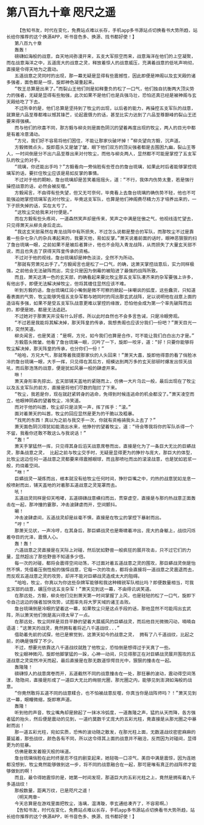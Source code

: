 # 第八百九十章 咫尺之遥
        【告知书友，时代在变化，免费站点难以长存，手机app多书源站点切换看书大势所趋，站长给你推荐的这个换源APP，听书音色多、换源、找书都好使！】
       第八百九十章
       轰轰！
       磅礴如海般的战意，自天地间弥漫开来，五支大军掠空而来，战意海洋在他们的上空凝聚，而在战意海洋之中，五道庞大的战意之灵，释放着惊人的战意威压，充满着战意的低吼声响彻，直接是令得天地为之震动。
       五道战意之灵同时的出现，那一幕无疑是显得有些震撼性，因此即便是神阁以及玄天殿的诸多强者，面色都是一惊，旋即神色凝重起来。
       “牧王总算是出来了。”而裂山王他们则是如释重负的松了一口气，他们独自抗衡两大顶尖势力的强者，无疑是显得有些勉强，此次如果不是他们也是兵强马壮，恐怕还真已经是被神阁与玄天殿给吃了下去。
       不过所幸的是，他们总算是坚持到了牧尘的出现，以后者的能力，再操控五支军队的战意，就算是六品至尊都难以憾其锋芒，论起震慑力的话，甚至比实力达到了六品至尊巅峰的裂山王还要来得强横。
       而与他们的欣喜不同，那方毅与柳炎则是面色阴沉的望着再度出现的牧尘，两人的目光中都是有着冷意涌动。
       “方兄，我们好不容易将他们困住，不能让那家伙破坏掉！”柳炎望向方毅，沉声道。
       方毅微微点头，旋即眉头又是皱了皱，眼下他们双方的顶尖强者都是去围困九幽，裂山王等人，一时间倒是分不出六品至尊出来对付牧尘，而他与柳炎两人，显然都不可能是掌控了五支军队的牧尘的对手。
       “琉璃，你还能出手吗？”方毅看向一旁俏脸有些苍白的詹台琉璃，如果此时后者能够掌控琉璃军的话，要拦住牧尘应该是易如反掌的事情。
       不过对于他的期盼，詹台琉璃却是苦笑着摇摇头，道：“不行，我体内伤势太重，若是强行操控战意的话，必然会被反噬。”
       方毅闻言，不由得有些失望，但又无可奈何，毕竟看上去詹台琉璃的确伤势不轻，他也不可能强迫她掌控琉璃军去对付牧尘，毕竟这支军队，也算是他们神阁费尽精力方才培养出来的，一下子损失掉的话，实在太亏了。
       “这牧尘交给我来对付便是。”
       而在方毅有些头疼间，一道森然笑声却是传来，笑声之中满是狂傲之气，他视线连忙望去，只见得萧天从柳炎身后走出。
       “我这玄天部虽然在青龙战阵中有所损失，不过怎么说都是整合的军队，而那牧尘不过是靠着一些杂七杂八的杂兵凑起来的，我要灭他，易如反掌。”萧天说着前面的话时，眼神恶狠狠的扫了詹台琉璃一眼，之前如果不是被后者算计，他也不会陷入青龙战阵，从而损失了大量玄天部不说，而且也失去了获得天阵皇传承的资格。
       不过对于他的视线，詹台琉璃却是神色淡淡，全然不为所动。
       “那就有劳萧兄出手了。”方毅闻言也是松了一口气，的确，这萧天掌控战意后，实力同样极强，之前他会无法破阵而出，完全只是因为倒霉的被陷进了最强的战阵所致。
       而且，萧天这清一色的玄天部，的确看起来要比牧尘那五支军队凑齐来的杂军要强上许多，有他出手，即便无法解决掉牧尘，但将其缠住显然应该不难。
       听到方毅的话，詹台琉璃红润小嘴倒是微不可察的掀起一抹嘲讽的弧度，这些蠢货，只知道看表面的气势，牧尘能够凭借五支杂军都与她同时的闯出那玄武战阵，足以说明他在战意上面的造诣有多强，如果不是受五支军队战意更难以掌控的缘故，恐怕他会成为第一个率先破阵而出的，即便是她，都是无法追赶。
       不过她对于那萧天并没有什么好感，所以此时自然也不会多言告诫，只是冷眼旁观。
       “不过若是我能将其解决掉，那天阵皇的传承，我想贵阁也应该分我们一份吧？”萧天目光一转，突然笑道。
       柳炎闻言，也是笑道：“是啊，方兄，如今我们也算是合作，可不能让我们白白出力才是。”
       方毅眉头微皱，他看了詹台琉璃一眼，沉吟了一下，旋即一咬牙，道：“好！只要你能够将牧尘解决掉，那天阵皇的传承，也分你们一份！”
       “哈哈，方兄大气，那就等着我提那家伙的人头回来！”萧天大喜，旋即他得意的看了俏脸冰冷的詹台琉璃一眼，大手一挥，只见得在其后方，规模达到两万多的玄天部顿时爆发出惊天战吼，而后那浩荡的战意，便是犹如风暴一般的肆虐开来。
       咻！
       萧天身形率先掠出，玄天部铺天盖地的紧随而上，仿佛一大片乌云一般，最后出现在了牧尘以及五支军队的前方，直接是将他们尽数的阻拦了下来。
       “牧尘，我若是你，现在就赶紧转身的逃命，免得到时候连逃命的机会都没了。”萧天凌空而立，他眼神阴森的望着牧尘，冷笑道。
       而对于他的叫嚣，牧尘却只是淡笑一声，挥了挥手：“滚。”
       面对着萧天的叫嚣，牧尘的回应显然是更为的干脆以及粗暴。
       “找死的东西！真以为之前与我交手一次，你就有资格骑我头上去了？”
       萧天面色阴沉得犹如能滴出水来，他狰狞的望着牧尘，道：“待会等我将你的军队杀得一个不留，我看你还敢不敢这么与我说话！”
       “轰！”
       萧天手掌猛然一挥，只见得其身后滔天战意席卷而出，直接是化为了一条巨大无比的巨蟒战灵，那条战意之灵， 比起之前与牧尘交手时，无疑是显得更为的狰狞与庞大，那巨大的体型，比牧尘这边任何一道战意之灵都要来得震撼眼球，而且那喷吐而出的滚滚战意，也是犹如岩浆一般，灼烧着空间。
       “咻！”
       巨蟒战灵一凝炼而出，根本就没有给牧尘任何时间，狰狞巨嘴之中，灼热的战意犹如龙息一般喷射而出，铺天盖地的对着那五道战意之灵笼罩而去。
       吼！
       五道战灵同样是仰天咆哮，五道磅礴战意横扫而出，贯穿虚空，直接是与那灼热战意正面轰击在一起，那冲撞的霎那，冲击波肆虐而开，空间颤抖。
       唰！
       冲击波肆虐间，五道战灵却是丝毫不惧，直接是在牧尘的掌控下暴射而出。
       “哼！”
       那萧天见状，一声冷哼，在其身后，那巨蟒战灵也是嘶啸着冲出，庞大的身躯上，战纹闪烁着夺目的光泽，震慑人心。
       轰！轰！
       六道战意之灵直接是在天际上对碰，然后犹如野兽一般疯狂的展开攻击，只不过它们的力量，显然超出了那些野兽不知道多少倍。
       每一次的对碰，都将会震得空间动荡，不过面对着五道战意之灵的围攻，那巨蟒战灵倒是怡然不惧，凭借着压倒性般的强悍战意，它每一次的攻击，都将会直接将一道战意之灵震退而去，而反观五道战意之灵的攻势，却并不能对巨蟒战灵造成太大的阻碍。
       “哈哈，牧尘，你真以为你这些杂牌军能够和我这种精锐军队相比吗？即便数量相当，可我玄天部的战意，碾压你这五支杂军！”萧天见到这一幕，不由得讥讽笑道。
       在那远处，方毅，柳炎他们见到萧天第一时间掌握了上风，也是轻轻的松了一口气，旋即下令自己这边的强者加快攻势，试图率先将大罗天域的诸王击败。
       詹台琉璃倒是冷眼的望着这一幕，如果牧尘只是这点手段的话，那他显然不可能闯出玄武阵，所以萧天他们倒是高兴得太早了一点。
       在那远处，牧尘同样是双目平静的望着大展威风的巨蟒战灵，而后他目光微微闪动，喃喃自语道：“这萧天的战灵，竟然拥有着将近八千道战纹...”
       借助着先前的试探，他已是察觉到，这萧天如今的战意之灵， 拥有了八千道战纹，比起之前，的确是强悍了不少。
       不过，想要光依靠这八千道战纹就胜了他牧尘，恐怕倒是想得过于天真了一些。
       牧尘眼神微闪，旋即他脚掌猛的一跺，心神一动间，只见得那正在对巨蟒战灵展开围攻的五道战意之灵突然冲天而起，最后直接是在那无数道惊愕目光中，狠狠的撞击在一起。
       轰隆隆！
       磅礴惊人的战意席卷而开，五道截然不同的战意撞击在一处，那狂暴的波动，震动得空间荡漾，隐隐间，直接是形成了一道巨大无比的绚丽光圈，那光圈之内，能够见到澎湃如海般的战意。
       “你竟然敢将五道不同的战意糅合，也不怕被战意反噬，你真当你是战阵师吗？！”萧天见到这一幕，眼瞳微缩，旋即寒声道。
       轰隆！
       听到他的声音，牧尘嘴角却是掀起了一抹冰冷弧度，一道轰隆之声，猛的从天而降，各方强者猛的抬头，然后便是震动的见到，一道约莫数千丈庞大的五彩光柱，竟直接是从那光圈之中暴射而出！
       那一道五彩光柱，宛如实质，恐怖的波动随之散发，在那光柱上面，无数道战纹密密麻麻的蔓延着，那些战纹，颜色各有不同，所以这令得其上面的战意并不融洽，反而因为对碰间，显得更为的狂暴。
       仿佛是散发着毁灭般的味道。
       詹台琉璃俏脸在此时终是忍不住的剧变起来，她轻吸一口凉气，美目中满是震惊，因为连她都没想到，牧尘竟然能够做到这一步，将不同的战意融合在一起，那可是唯有真正的战阵师才能够做到的啊！
       而且，最令得她震惊的是，她第一时间发现，那道巨大的五彩光柱之上，竟然是拥有着九千多道战纹！
       那般数量，距离万纹，已是咫尺之遥！
       （明天两章~
       今天总算是在游戏里面把牧尘，洛璃，温清璇，李玄通给凑齐了，不容易啊。）
       【告知书友，时代在变化，免费站点难以长存，手机app多书源站点切换看书大势所趋，站长给你推荐的这个换源APP，听书音色多、换源、找书都好使！】
